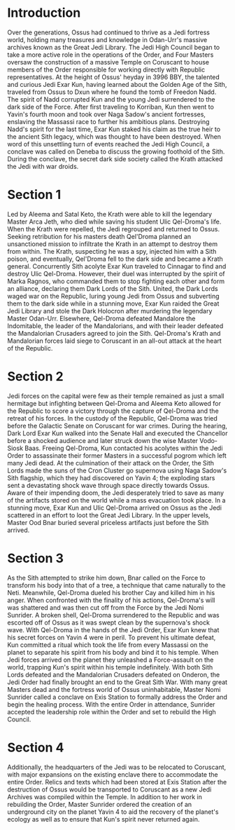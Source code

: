 # Introduction
Over the generations, Ossus had continued to thrive as a Jedi fortress world, holding many treasures and knowledge in Odan-Urr's massive archives known as the Great Jedi Library.
The Jedi High Council began to take a more active role in the operations of the Order, and Four Masters oversaw the construction of a massive Temple on Coruscant to house members of the Order responsible for working directly with Republic representatives.
At the height of Ossus' heyday in 3996 BBY, the talented and curious Jedi Exar Kun, having learned about the Golden Age of the Sith, traveled from Ossus to Dxun where he found the tomb of Freedon Nadd.
The spirit of Nadd corrupted Kun and the young Jedi surrendered to the dark side of the Force.
After first traveling to Korriban, Kun then went to Yavin's fourth moon and took over Naga Sadow's ancient fortresses, enslaving the Massassi race to further his ambitious plans.
Destroying Nadd's spirit for the last time, Exar Kun staked his claim as the true heir to the ancient Sith legacy, which was thought to have been destroyed.
When word of this unsettling turn of events reached the Jedi High Council, a conclave was called on Deneba to discuss the growing foothold of the Sith.
During the conclave, the secret dark side society called the Krath attacked the Jedi with war droids.

# Section 1
Led by Aleema and Satal Keto, the Krath were able to kill the legendary Master Arca Jeth, who died while saving his student Ulic Qel-Droma's life.
When the Krath were repelled, the Jedi regrouped and returned to Ossus.
Seeking retribution for his masters death Qel'Droma planned an unsanctioned mission to infiltrate the Krath in an attempt to destroy them from within.
The Krath, suspecting he was a spy, injected him with a Sith poison, and eventually, Qel'Droma fell to the dark side and became a Krath general.
Concurrently Sith acolyte Exar Kun traveled to Cinnagar to find and destroy Ulic Qel-Droma.
However, their duel was interrupted by the spirit of Marka Ragnos, who commanded them to stop fighting each other and form an alliance, declaring them Dark Lords of the Sith.
United, the Dark Lords waged war on the Republic, luring young Jedi from Ossus and subverting them to the dark side while in a stunning move, Exar Kun raided the Great Jedi Library and stole the Dark Holocron after murdering the legendary Master Odan-Urr.
Elsewhere, Qel-Droma defeated Mandalore the Indomitable, the leader of the Mandalorians, and with their leader defeated the Mandalorian Crusaders agreed to join the Sith.
Qel-Droma's Krath and Mandalorian forces laid siege to Coruscant in an all-out attack at the heart of the Republic.



# Section 2
Jedi forces on the capital were few as their temple remained as just a small hermitage but infighting between Qel-Droma and Aleema Keto allowed for the Republic to score a victory through the capture of Qel-Droma and the retreat of his forces.
In the custody of the Republic, Qel-Droma was tried before the Galactic Senate on Coruscant for war crimes.
During the hearing, Dark Lord Exar Kun walked into the Senate Hall and executed the Chancellor before a shocked audience and later struck down the wise Master Vodo-Siosk Baas.
Freeing Qel-Droma, Kun contacted his acolytes within the Jedi Order to assassinate their former Masters in a successful pogrom which left many Jedi dead.
At the culmination of their attack on the Order, the Sith Lords made the suns of the Cron Cluster go supernova using Naga Sadow's Sith flagship, which they had discovered on Yavin 4; the exploding stars sent a devastating shock wave through space directly towards Ossus.
Aware of their impending doom, the Jedi desperately tried to save as many of the artifacts stored on the world while a mass evacuation took place.
In a stunning move, Exar Kun and Ulic Qel-Droma arrived on Ossus as the Jedi scattered in an effort to loot the Great Jedi Library.
In the upper levels, Master Ood Bnar buried several priceless artifacts just before the Sith arrived.



# Section 3
As the Sith attempted to strike him down, Bnar called on the Force to transform his body into that of a tree, a technique that came naturally to the Neti.
Meanwhile, Qel-Droma dueled his brother Cay and killed him in his anger.
When confronted with the finality of his actions, Qel-Droma's will was shattered and was then cut off from the Force by the Jedi Nomi Sunrider.
A broken shell, Qel-Droma surrendered to the Republic and was escorted off of Ossus as it was swept clean by the supernova's shock wave.
With Qel-Droma in the hands of the Jedi Order, Exar Kun knew that his secret forces on Yavin 4 were in peril.
To prevent his ultimate defeat, Kun committed a ritual which took the life from every Massassi on the planet to separate his spirit from his body and bind it to his temple.
When Jedi forces arrived on the planet they unleashed a Force-assault on the world, trapping Kun's spirit within his temple indefinitely.
With both Sith Lords defeated and the Mandalorian Crusaders defeated on Onderon, the Jedi Order had finally brought an end to the Great Sith War.
With many great Masters dead and the fortress world of Ossus uninhabitable, Master Nomi Sunrider called a conclave on Exis Station to formally address the Order and begin the healing process.
With the entire Order in attendance, Sunrider accepted the leadership role within the Order and set to rebuild the High Council.



# Section 4
Additionally, the headquarters of the Jedi was to be relocated to Coruscant, with major expansions on the existing enclave there to accommodate the entire Order.
Relics and texts which had been stored at Exis Station after the destruction of Ossus would be transported to Coruscant as a new Jedi Archives was compiled within the Temple.
In addition to her work in rebuilding the Order, Master Sunrider ordered the creation of an underground city on the planet Yavin 4 to aid the recovery of the planet's ecology as well as to ensure that Kun's spirit never returned again.